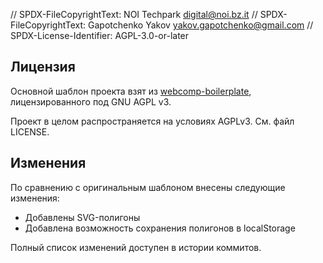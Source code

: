 // SPDX-FileCopyrightText: NOI Techpark <digital@noi.bz.it>
// SPDX-FileCopyrightText: Gapotchenko Yakov <yakov.gapotchenko@gmail.com>
// SPDX-License-Identifier: AGPL-3.0-or-later
## Лицензия

Основной шаблон проекта взят из [webcomp-boilerplate](https://github.com/noi-techpark/webcomp-boilerplate), лицензированного под GNU AGPL v3.

Проект в целом распространяется на условиях AGPLv3. См. файл LICENSE.

## Изменения

По сравнению с оригинальным шаблоном внесены следующие изменения:
- Добавлены SVG-полигоны
- Добавлена возможность сохранения полигонов в localStorage

Полный список изменений доступен в истории коммитов.
